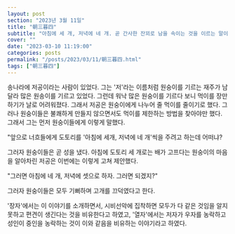```yaml
---
layout: post
section: "2023년 3월 11일"
title: "朝三暮四"
subtitle: "아침에 세 개, 저녁에 네 개. 곧 간사한 잔꾀로 남을 속이는 것을 이르는 말이다. 또는 눈 앞에 보이는 차별만을 알고 그 결과는 같은 것임을 모르는 어리석음을 비유하기도 한다."
cover: ""
date: "2023-03-10 11:19:00"
categories: posts
permalink: "/posts/2023/03/11/朝三暮四.html"
tags: ["朝三暮四"]
---
```


송나라에 저공이라는 사람이 있었다. 그는 '저'라는 이름처럼 원숭이를 기르는 재주가 남달라 많은 원송이를 기르고 있었다. 그런데 워낙 많은 원숭이를 기르다 보니 먹이를 장만하기가 날로 어려워졌다. 그래서 저공은 원숭이에게 나누어 줄 먹이를 줄이기로 했다. 그러나 원숭이들은 불쾌하게 만들지 않으면서도 먹이를 제한하는 방법을 찾아야만 했다. 그래서 그는 먼저 원숭이들에게 이렇게 말했다.

"앞으로 너흐들에게 도토리를 '아침에 세개, 저녁에 네 개'씩을 주려고 하는데 어떠냐?

그러자 원숭이들은 곧 성을 냈다. 아침에 도토리 세 개로는 배가 고프다는 원숭이의 마음을 알아차린 저공은 이번에는 이렇게 고쳐 제안했다.

"그러면 아침에 네 개, 저녁에 셋으로 하자. 그러면 되겠지?"

그러자 원숭이들은 모두 기뻐하며 고개를 끄덕였다고 한다.

'장자'에서는 이 이야기를 소개하면서, 시비선악에 집착하면 모두가 다 같은 것임을 알지 못하고 편견이 생긴다는 것을 비유한다고 하였고, '열자'에서는 저자가 우자를 농락하고 성인이 중인을 농락하는 것이 이와 같음을 비유하는 이야기라고 하였다.
